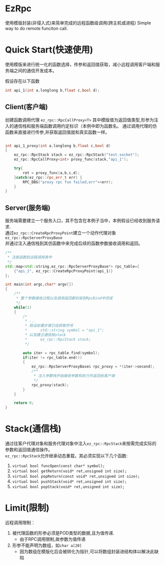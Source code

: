 # EzRpc
使用模版封装(非侵入式)来简单完成的远程函数级调用(跨主机或进程)
Simple way to do remote funciton call.

# Quick Start(快速使用)

使用模版来进行统一化的函数选择，传参和返回值获取，减小远程调用客户端和服务端之间的通信开发成本。

假设存在以下函数

``` C++
int api_1(int a,longlong b,float c,bool d);
```

## Client(客户端)

创建函数调用代理 `ez_rpc::RpcCallProxy<T>` 其中模版值为返回值类型,形参为注入的通信栈和服务端函数调用约定标识（本例中即为函数名。 
通过调用代理的仿函数来直接进行传参,并获取返回值就和真实函数一样。

``` C++

int api_1_proxy(int a,longlong b,float c,bool d)
{
    ez_rpc::RpcStack stack = ez_rpc::RpcStack("test.socket");
    ez_rpc::RpcCallProxy<int> proxy_func(stack,"api_1");

    try{
        ret = proxy_func(a,b,c,d);
    }catch(ez_rpc::rpc_err_t err) {
        RPC_DBG("proxy rpc fun failed,err"<<err);
    }
}

```

## Server(服务端)

服务端需要建立一个服务入口，其不包含在本例子当中，本例假设已经收到服务请求.  
通过`ez_rpc::CreateRpcProxyPoint`建立一个动作代理对象`ez_rpc::RpcServerProxyBase`  
并通过注入通信栈到其仿函数中来完成后续的函数参数接收调用和返回。

``` C++
/**
 * 注册函数到远程调用表中
 */
std::map<std::string,ez_rpc::RpcServerProxyBase*> rpc_table={
    {"api_1", ez_rpc::CreateRpcProxyPoint(api_1)}
};

int main(int argc,char* argv[])
{
    /**
     * 整个参数接收过程以及调用返回都封装到RpcBind中完成
     */
    while(1)
    {
        /*
         * ...
         * 假设前置步骤已经获取符号 
         *      std::string symbol = "api_1";
         * 以及建立通信栈stack
         *      ez_rpc::RpcStack stack;
         */

        auto iter = rpc_table.find(symbol);
        if(iter != rpc_table.end()) 
        {
            ez_rpc::RpcServerProxyBase& rpc_proxy = *(iter->second);
            /**
             * 注入参数栈开始接收参数和执行并返回给客户端
             */
            rpc_proxy(stack);
        }
    }

    return 0;
}
```


# Stack(通信栈)

通过往客户代理对象和服务代理对象中注入`ez_rpc::RpcStack`来按需完成实际的参数和返回值通信操作。  
`ez_rpc::RpcStack`允许继承动态重载，其必须实现以下几个函数:
1. `virtual bool funcOpen(const char* symbol);`
2. `virtual bool getReturn(void* ret,unsigned int size);`
3. `virtual bool popReturn(const void* ret,unsigned int size);`
4. `virtual bool pushStack(void* ret,unsigned int size);`
5. `virtual bool popStack(void* ret,unsigned int size);`


# Limit(限制)

远程调用限制：
1. 被代理函数的形参必须是POD类型的数据,且为值传递.
    + 由于RPC调用限制,故参数为值传递
2. 形参不能声明为数组，如`char a[20]`
    + 因为数组在模版化后会被转化为指针,可以将数组封装进结构体以解决此缺陷
